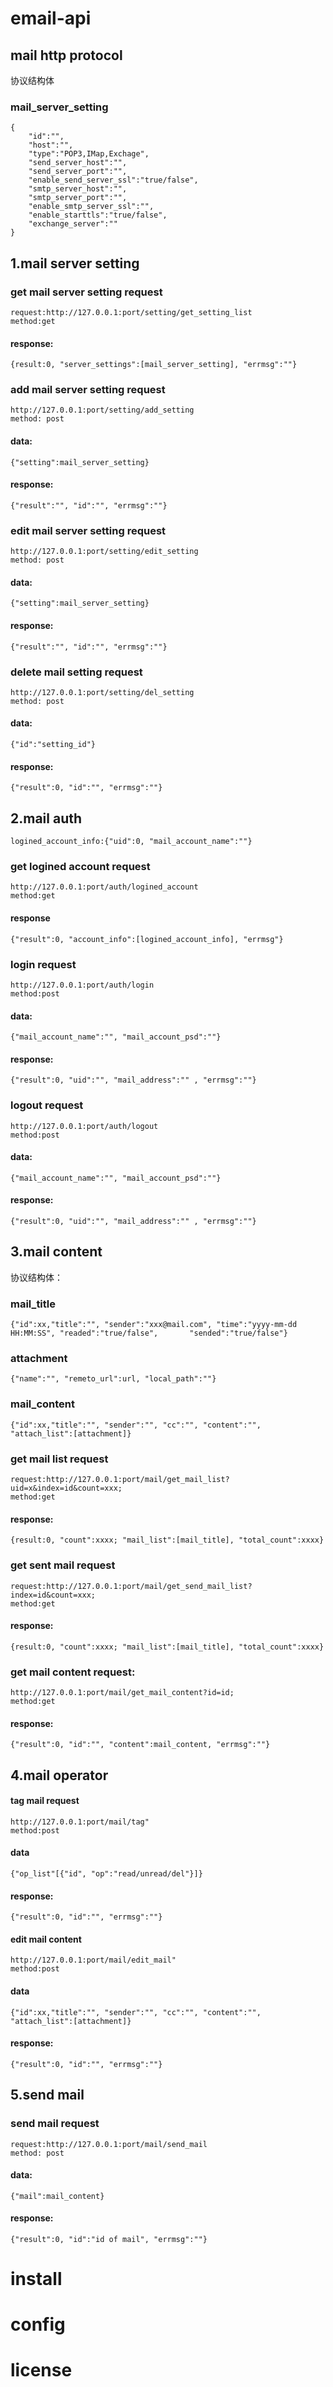 # email-api
## mail http protocol

协议结构体
### mail_server_setting
    {
        "id":"",
        "host":"",
        "type":"POP3,IMap,Exchage",
        "send_server_host":"",
        "send_server_port":"",
        "enable_send_server_ssl":"true/false",
        "smtp_server_host":"",
        "smtp_server_port":"",
        "enable_smtp_server_ssl":"",
        "enable_starttls":"true/false",
        "exchange_server":""
    }

## 1.mail server setting
### get mail server setting request
    request:http://127.0.0.1:port/setting/get_setting_list
    method:get
#### response:
    {result:0, "server_settings":[mail_server_setting], "errmsg":""}

### add mail server setting request
    http://127.0.0.1:port/setting/add_setting
    method: post
#### data:
    {"setting":mail_server_setting}
#### response:
    {"result":"", "id":"", "errmsg":""}

### edit mail server setting request
    http://127.0.0.1:port/setting/edit_setting
    method: post
#### data:
    {"setting":mail_server_setting}
#### response:
    {"result":"", "id":"", "errmsg":""}

### delete mail setting request
    http://127.0.0.1:port/setting/del_setting
    method: post
#### data:
    {"id":"setting_id"}
#### response:
    {"result":0, "id":"", "errmsg":""}

## 2.mail auth
    logined_account_info:{"uid":0, "mail_account_name":""}
### get logined account request
    http://127.0.0.1:port/auth/logined_account
    method:get
#### response
    {"result":0, "account_info":[logined_account_info], "errmsg"}

### login request
    http://127.0.0.1:port/auth/login
    method:post
#### data:
    {"mail_account_name":"", "mail_account_psd":""}
#### response:
    {"result":0, "uid":"", "mail_address":"" , "errmsg":""}

### logout request
    http://127.0.0.1:port/auth/logout
    method:post
#### data:
    {"mail_account_name":"", "mail_account_psd":""}
#### response:
    {"result":0, "uid":"", "mail_address":"" , "errmsg":""}

## 3.mail content
协议结构体：
### mail_title
    {"id":xx,"title":"", "sender":"xxx@mail.com", "time":"yyyy-mm-dd HH:MM:SS", "readed":"true/false",       "sended":"true/false"}
### attachment
    {"name":"", "remeto_url":url, "local_path":""}
### mail_content
    {"id":xx,"title":"", "sender":"", "cc":"", "content":"", "attach_list":[attachment]}

### get mail list request
    request:http://127.0.0.1:port/mail/get_mail_list?uid=x&index=id&count=xxx;
    method:get
#### response:
    {result:0, "count":xxxx; "mail_list":[mail_title], "total_count":xxxx}
    
### get sent mail request
    request:http://127.0.0.1:port/mail/get_send_mail_list?index=id&count=xxx;
    method:get
#### response:
    {result:0, "count":xxxx; "mail_list":[mail_title], "total_count":xxxx}

### get mail content request:
    http://127.0.0.1:port/mail/get_mail_content?id=id;
    method:get
#### response:
    {"result":0, "id":"", "content":mail_content, "errmsg":""}

## 4.mail operator
#### tag mail request
    http://127.0.0.1:port/mail/tag"
    method:post
#### data
    {"op_list"[{"id", "op":"read/unread/del"}]}
#### response:
    {"result":0, "id":"", "errmsg":""}

#### edit mail content
    http://127.0.0.1:port/mail/edit_mail"
    method:post
#### data
    {"id":xx,"title":"", "sender":"", "cc":"", "content":"", "attach_list":[attachment]}
#### response:
    {"result":0, "id":"", "errmsg":""}
    
## 5.send mail
### send mail request
    request:http://127.0.0.1:port/mail/send_mail
    method: post
#### data:
    {"mail":mail_content}
#### response:
    {"result":0, "id":"id of mail", "errmsg":""}

# install

# config

# license
